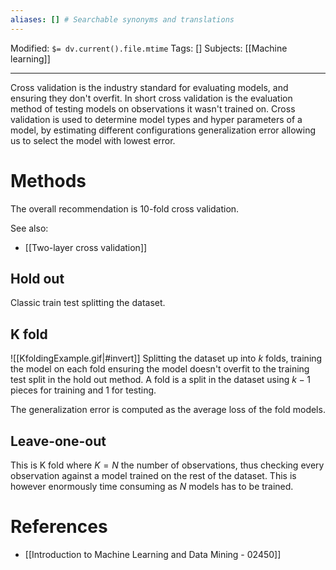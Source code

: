 ```yaml
---
aliases: [] # Searchable synonyms and translations
---
```

Modified: `$= dv.current().file.mtime`
Tags: []
Subjects: [[Machine learning]]
****

Cross validation is the industry standard for evaluating models, and ensuring they don't overfit.
In short cross validation is the evaluation method of testing models on observations it wasn't trained on.
Cross validation is used to determine model types and hyper parameters of a model, by estimating different configurations generalization error allowing us to select the model with lowest error.

# Methods
The overall recommendation is 10-fold cross validation.

See also:
- [[Two-layer cross validation]]

## Hold out
Classic train test splitting the dataset.

## K fold
<span class="centerImg">![[KfoldingExample.gif|#invert]]</span>
Splitting the dataset up into $k$ folds, training the model on each fold ensuring the model doesn't overfit to the training test split in the hold out method. 
A fold is a split in the dataset using $k-1$ pieces for training and $1$ for testing. 

The generalization error is computed as the average loss of the fold models.

## Leave-one-out
This is K fold where $K=N$ the number of observations, thus checking every observation against a model trained on the rest of the dataset. This is however enormously time consuming as $N$ models has to be trained. 
# References
- [[Introduction to Machine Learning and Data Mining - 02450]]
